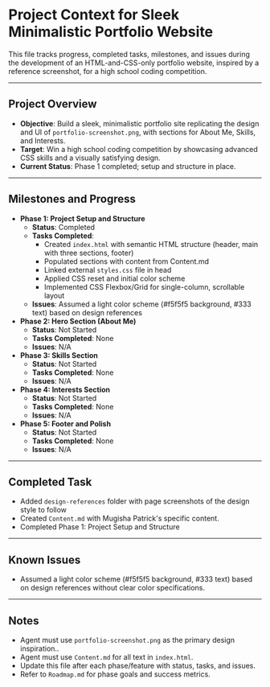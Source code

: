 # Project Context for Sleek Minimalistic Portfolio Website

This file tracks progress, completed tasks, milestones, and issues during the development of an HTML-and-CSS-only portfolio website, inspired by a reference screenshot, for a high school coding competition.

---

## Project Overview
- **Objective**: Build a sleek, minimalistic portfolio site replicating the design and UI of `portfolio-screenshot.png`, with sections for About Me, Skills, and Interests.
- **Target**: Win a high school coding competition by showcasing advanced CSS skills and a visually satisfying design.
- **Current Status**: Phase 1 completed; setup and structure in place.

---

## Milestones and Progress
- **Phase 1: Project Setup and Structure**
  - **Status**: Completed
  - **Tasks Completed**: 
    - Created `index.html` with semantic HTML structure (header, main with three sections, footer)
    - Populated sections with content from Content.md
    - Linked external `styles.css` file in head
    - Applied CSS reset and initial color scheme
    - Implemented CSS Flexbox/Grid for single-column, scrollable layout
  - **Issues**: Assumed a light color scheme (#f5f5f5 background, #333 text) based on design references
- **Phase 2: Hero Section (About Me)**
  - **Status**: Not Started
  - **Tasks Completed**: None
  - **Issues**: N/A
- **Phase 3: Skills Section**
  - **Status**: Not Started
  - **Tasks Completed**: None
  - **Issues**: N/A
- **Phase 4: Interests Section**
  - **Status**: Not Started
  - **Tasks Completed**: None
  - **Issues**: N/A
- **Phase 5: Footer and Polish**
  - **Status**: Not Started
  - **Tasks Completed**: None
  - **Issues**: N/A

---

## Completed Task
- Added `design-references` folder with page screenshots of the design style to follow 
- Created `Content.md` with Mugisha Patrick's specific content.
- Completed Phase 1: Project Setup and Structure
---

## Known Issues
- Assumed a light color scheme (#f5f5f5 background, #333 text) based on design references without clear color specifications.

---

## Notes
- Agent must use `portfolio-screenshot.png` as the primary design inspiration..
- Agent must use `Content.md` for all text in `index.html`.
- Update this file after each phase/feature with status, tasks, and issues.
- Refer to `Roadmap.md` for phase goals and success metrics.